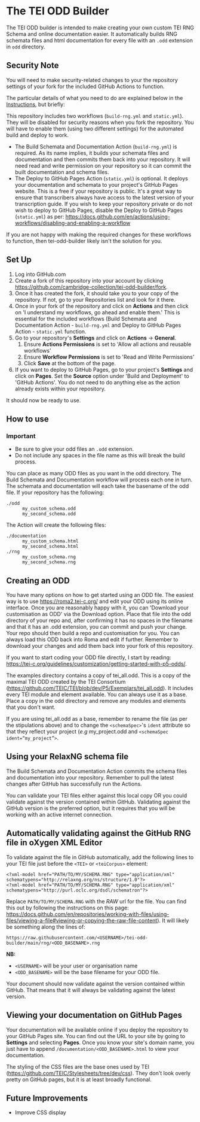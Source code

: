 # The TEI ODD Builder

The TEI ODD builder is intended to make creating your own custom TEI RNG Schema and online documentation easier. It automatically builds RNG schemata files and html documentation for every file with an `.odd` extension in `odd` directory.

## Security Note

You will need to make security-related changes to your the repository settings of your fork for the included GitHub Actions to function.

The particular details of what you need to do are explained below in the [Instructions](#instructions), but briefly:

This repository includes two workflows (`build-rng.yml` and `static.yml`). They will be disabled for security reasons when you fork the repository. You will have to enable them (using two different settings) for the automated build and deploy to work.

- The Build Schemata and Documentation Action (`build-rng.yml`) is required. As its name implies, it builds your schemata files and documentation and then commits them back into your repository. It will need read and write permission on your repository so it can commit the built documentation and schema files.
- The Deploy to GitHub Pages Action (`static.yml`) is optional. It deploys your documentation and schemata to your project's GitHub Pages website. This is a free if your repository is public. It's a great way to ensure that transcribers always have access to the latest version of your transcription guide. If you wish to keep your repository private or do not wish to deploy to GitHub Pages, disable the Deploy to GitHub Pages (`static.yml`) as per: https://docs.github.com/en/actions/using-workflows/disabling-and-enabling-a-workflow

If you are not happy with making the required changes for these workflows to function, then tei-odd-builder likely isn't the solution for you.

## Set Up

1. Log into GitHub.com
2. Create a fork of this repository into your account by clicking https://github.com/cambridge-collection/tei-odd-builder/fork.
3. Once it has created the fork, it should take you to your copy of the repository. If not, go to your Repositories list and look for it there.
4. Once in your fork of the repository and click on **Actions** and then click on 'I understand my workflows, go ahead and enable them.' This is essential for the included workflows (Build Schemata and Documentation Action - `build-rng.yml` and Deploy to GitHub Pages Action - `static.yml` function.
4. Go to your repository's **Settings** and click on **Actions** -> **General**.
    1. Ensure **Actions Permissions** is set to 'Allow all actions and reusable workflows'
    2. Ensure **Workflow Permissions** is set to 'Read and Write Permissions'
    3. Click **Save** at the bottom of the page.
5. If you want to deploy to GitHub Pages, go to your project's **Settings** and click on **Pages**. Set the **Source** option under 'Build and Deployment' to 'GitHub Actions'. You do not need to do anything else as the action already exists within your repository.

It should now be ready to use.

## How to use

### Important
- Be sure to give your odd files an `.odd` extension.
- Do not include any spaces in the file name as this will break the build process.

You can place as many ODD files as you want in the odd directory. The Build Schemata and Documentation workflow will process each one in turn. The schemata and documentation will each take the basename of the odd file. If your repository has the following:

```
./odd
      my_custom_schema.odd
      my_second_schema.odd
```

The Action will create the following files:

```
./documentation
      my_custom_schema.html
      my_second_schema.html
./rng
      my_custom_schema.rng
      my_second_schema.rng
```

## Creating an ODD

You have many options on how to get started using an ODD file. The easiest way is to use https://roma2.tei-c.org/ and edit your ODD using its online interface. Once you are reasonably happy with it, you can 'Download your customisation as ODD' via the Download option. Place that file into the odd directory of your repo and, after confirming it has no spaces in the filename and that it has an .odd extension, you can commit and push your change. Your repo should then build a repo and customisation for you. You can always load this ODD back into Roma and edit if further. Remember to download your changes and add them back into your fork of this repository.

If you want to start coding your ODD file directly, I start by reading: <https://tei-c.org/guidelines/customization/getting-started-with-p5-odds/>.

The examples directory contains a copy of tei_all.odd. This is a copy of the maximal TEI ODD created by the TEI Consortium (https://github.com/TEIC/TEI/blob/dev/P5/Exemplars/tei_all.odd). It includes every TEI module and element available. You can always use it as a base. Place a copy in the odd directory and remove any modules and elements that you don't want.

If you are using tei_all.odd as a base, remember to rename the file (as per the stipulations above) and to change the `<schemaSpec>`'s `ident` attribute so that they reflect your project (*e.g* my_project.odd and `<schemaSpec ident=“my_project”>`.

## Using your RelaxNG schema file

The Build Schemata and Documentation Action commits the schema files and documentation into your repository. Remember to pull the latest changes after GitHub has successfully run the Actions.

You can validate your TEI files either against this local copy OR you could validate against the version contained within GitHub. Validating against the GitHub version is the preferred option, but it requires that you will be working with an active internet connection.

## Automatically validating against the GitHub RNG file in oXygen XML Editor

To validate against the file in GitHub automatically, add the following lines to your TEI file just before the `<TEI>` or `<teiCorpus>` element:

```
<?xml-model href="PATH/TO/MY/SCHEMA.RNG" type="application/xml" schematypens="http://relaxng.org/ns/structure/1.0"?>
<?xml-model href="PATH/TO/MY/SCHEMA.RNG" type="application/xml" schematypens="http://purl.oclc.org/dsdl/schematron"?>
```

Replace `PATH/TO/MY/SCHEMA.RNG` with the *RAW* url for the file. You can find this out by following the instructions on this page: https://docs.github.com/en/repositories/working-with-files/using-files/viewing-a-file#viewing-or-copying-the-raw-file-content). It will likely be something along the lines of:

```
https://raw.githubusercontent.com/<USERNAME>/tei-odd-builder/main/rng/<ODD_BASENAME>.rng
```

**NB:**
- `<USERNAME>` will be your user or organisation name
- `<ODD_BASENAME>` will be the base filename for your ODD file.

Your document should now validate against the version contained within GitHub. That means that it will always be validating against the latest version.

## Viewing your documentation on GitHub Pages

Your documentation will be available online if you deploy the repository to your GitHub Pages site. You can find out the URL to your site by going to **Settings** and selecting **Pages**. Once you know your site's domain name, you just have to append `/documentation/<ODD_BASENAME>.html` to view your documentation.

The styling of the CSS files are the base ones used by TEI (https://github.com/TEIC/Stylesheets/tree/dev/css). They don't look overly pretty on GitHub pages, but it is at least broadly functional.

## Future Improvements

- Improve CSS display